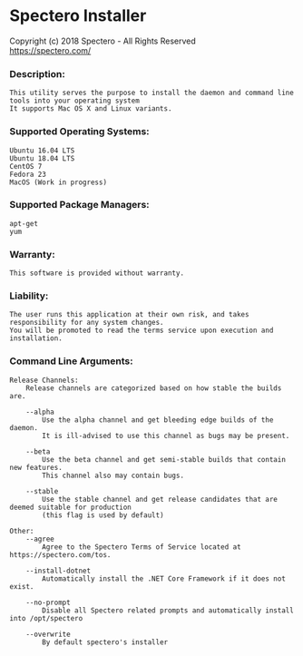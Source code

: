 
# Spectero Installer
Copyright (c) 2018 Spectero - All Rights Reserved  
https://spectero.com/  

### Description:  
    This utility serves the purpose to install the daemon and command line tools into your operating system  
    It supports Mac OS X and Linux variants.  

### Supported Operating Systems:
    Ubuntu 16.04 LTS
    Ubuntu 18.04 LTS
    CentOS 7
    Fedora 23
    MacOS (Work in progress)

### Supported Package Managers:
    apt-get
    yum

### Warranty:  
    This software is provided without warranty.  
    
### Liability:  
    The user runs this application at their own risk, and takes responsibility for any system changes.  
    You will be promoted to read the terms service upon execution and installation.      
    
### Command Line Arguments:  
    Release Channels:  
        Release channels are categorized based on how stable the builds are.  
        
        --alpha  
            Use the alpha channel and get bleeding edge builds of the daemon.  
            It is ill-advised to use this channel as bugs may be present.  
        
        --beta  
            Use the beta channel and get semi-stable builds that contain new features.  
            This channel also may contain bugs.  
            
        --stable  
            Use the stable channel and get release candidates that are deemed suitable for production  
            (this flag is used by default)  
        
    Other:  
        --agree  
            Agree to the Spectero Terms of Service located at https://spectero.com/tos.  
            
        --install-dotnet  
            Automatically install the .NET Core Framework if it does not exist.  
            
        --no-prompt  
            Disable all Spectero related prompts and automatically install into /opt/spectero

        --overwrite
            By default spectero's installer
        
